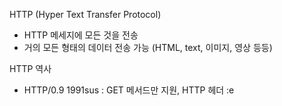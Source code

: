 HTTP (Hyper Text Transfer Protocol)
 - HTTP 메세지에 모든 것을 전송
 - 거의 모든 형태의 데이터 전송 가능 (HTML, text, 이미지, 영상 등등)

HTTP 역사
 - HTTP/0.9 1991sus : GET 메서드만 지원, HTTP 헤더 :e

